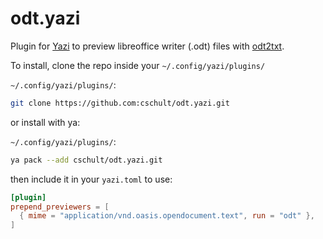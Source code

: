 # odt.yazi

Plugin for [Yazi](https://github.com/sxyazi/yazi) to preview libreoffice
writer (.odt) files with [odt2txt](https://github.com/dstosberg/odt2txt).

To install, clone the repo inside your `~/.config/yazi/plugins/`

`~/.config/yazi/plugins/`:

```bash
git clone https://github.com:cschult/odt.yazi.git
```

or install with ya:

`~/.config/yazi/plugins/`:

```bash
ya pack --add cschult/odt.yazi.git
```

then include it in your `yazi.toml` to use:

```toml
[plugin]
prepend_previewers = [
  { mime = "application/vnd.oasis.opendocument.text", run = "odt" },
]
```
